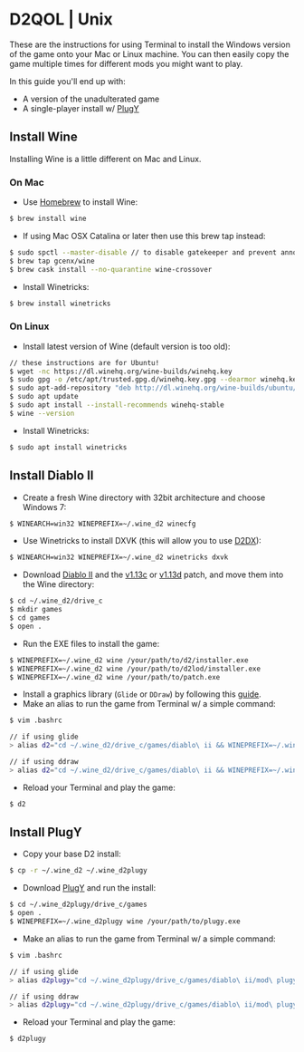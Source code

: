 # D2QOL | Unix

These are the instructions for using Terminal to install the Windows version of the game onto your Mac or Linux machine.  You can then easily copy the game multiple times for different mods you might want to play.

In this guide you'll end up with:

- A version of the unadulterated game
- A single-player install w/ [PlugY](http://plugy.free.fr/en/index.html)

## Install Wine

Installing Wine is a little different on Mac and Linux.

### On Mac

- Use [Homebrew](https://brew.sh/) to install Wine:

```bash
$ brew install wine
```

- If using Mac OSX Catalina or later then use this brew tap instead:

```bash
$ sudo spctl --master-disable // to disable gatekeeper and prevent annoying security popups
$ brew tap gcenx/wine
$ brew cask install --no-quarantine wine-crossover
```

- Install Winetricks:

```bash
$ brew install winetricks
```

### On Linux

- Install latest version of Wine (default version is too old):

```bash
// these instructions are for Ubuntu!
$ wget -nc https://dl.winehq.org/wine-builds/winehq.key
$ sudo gpg -o /etc/apt/trusted.gpg.d/winehq.key.gpg --dearmor winehq.key
$ sudo apt-add-repository "deb http://dl.winehq.org/wine-builds/ubuntu/ $(lsb_release -cs) main"
$ sudo apt update
$ sudo apt install --install-recommends winehq-stable
$ wine --version
```

- Install Winetricks:

```bash
$ sudo apt install winetricks
```

## Install Diablo II

- Create a fresh Wine directory with 32bit architecture and choose Windows 7:

```bash
$ WINEARCH=win32 WINEPREFIX=~/.wine_d2 winecfg
```

- Use Winetricks to install DXVK (this will allow you to use [D2DX](https://github.com/whipowill/d2-plugy-qol/blob/master/Guides/Video.md)):

```bash
$ WINEARCH=win32 WINEPREFIX=~/.wine_d2 winetricks dxvk
```

- Download [Diablo II](https://mega.nz/#!e9thyD6A!ExGJuZUtvRJ2c8DrxSL0ihCouh-ARbdVxODXIqVt3dc) and the [v1.13c](http://ftp.blizzard.com/pub/diablo2exp/patches/PC/LODPatch_113c.exe) or [v1.13d](http://ftp.blizzard.com/pub/diablo2exp/patches/PC/LODPatch_113d.exe) patch, and move them into the Wine directory:

```bash
$ cd ~/.wine_d2/drive_c
$ mkdir games
$ cd games
$ open .
```

- Run the EXE files to install the game:

```bash
$ WINEPREFIX=~/.wine_d2 wine /your/path/to/d2/installer.exe
$ WINEPREFIX=~/.wine_d2 wine /your/path/to/d2lod/installer.exe
$ WINEPREFIX=~/.wine_d2 wine /your/path/to/patch.exe
```

- Install a graphics library (``Glide`` or ``DDraw``) by following this [guide](https://github.com/whipowill/d2-plugy-qol/blob/master/Guides/Video.md).
- Make an alias to run the game from Terminal w/ a simple command:

```bash
$ vim .bashrc

// if using glide
> alias d2="cd ~/.wine_d2/drive_c/games/diablo\ ii && WINEPREFIX=~/.wine_d2 wine game.exe -w -3dfx -nofixaspect"

// if using ddraw
> alias d2="cd ~/.wine_d2/drive_c/games/diablo\ ii && WINEPREFIX=~/.wine_d2 wine game.exe -nofixaspect"
```

- Reload your Terminal and play the game:

```bash
$ d2
```

## Install PlugY

- Copy your base D2 install:

```bash
$ cp -r ~/.wine_d2 ~/.wine_d2plugy
```

- Download [PlugY](http://plugy.free.fr/en/index.html) and run the install:

```bash
$ cd ~/.wine_d2plugy/drive_c/games
$ open .
$ WINEPREFIX=~/.wine_d2plugy wine /your/path/to/plugy.exe
```

- Make an alias to run the game from Terminal w/ a simple command:

```bash
$ vim .bashrc

// if using glide
> alias d2plugy="cd ~/.wine_d2plugy/drive_c/games/diablo\ ii/mod\ plugy && WINEPREFIX=~/.wine_d2plugy wine plugy.exe -w -3dfx -nofixaspect -direct -txt"

// if using ddraw
> alias d2plugy="cd ~/.wine_d2plugy/drive_c/games/diablo\ ii/mod\ plugy && WINEPREFIX=~/.wine_d2plugy wine plugy.exe -direct -txt"
```

- Reload your Terminal and play the game:

```bash
$ d2plugy
```
